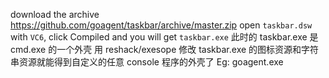 download the  archive https://github.com/goagent/taskbar/archive/master.zip
open `taskbar.dsw` with `VC6`, click Compiled and you will get `taskbar.exe`
此时的 taskbar.exe 是 cmd.exe 的一个外壳
用 reshack/exesope 修改 taskbar.exe 的图标资源和字符串资源就能得到自定义的任意 console 程序的外壳了
Eg: goagent.exe
